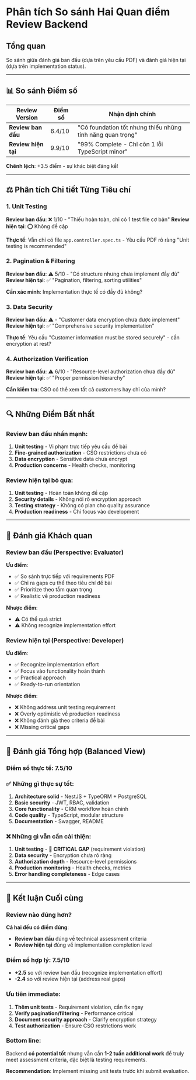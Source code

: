 # Phân tích So sánh Hai Quan điểm Review Backend

## Tổng quan
So sánh giữa đánh giá ban đầu (dựa trên yêu cầu PDF) và đánh giá hiện tại (dựa trên implementation status).

---

## 📊 So sánh Điểm số

| Review Version | Điểm số | Nhận định chính |
|----------------|---------|-----------------|
| **Review ban đầu** | 6.4/10 | "Có foundation tốt nhưng thiếu những tính năng quan trọng" |
| **Review hiện tại** | 9.9/10 | "99% Complete - Chỉ còn 1 lỗi TypeScript minor" |

**Chênh lệch**: +3.5 điểm - sự khác biệt đáng kể!

---

## ⚖️ Phân tích Chi tiết Từng Tiêu chí

### 1. Unit Testing
**Review ban đầu**: ❌ 1/10 - "Thiếu hoàn toàn, chỉ có 1 test file cơ bản"
**Review hiện tại**: ⭕ Không đề cập

**Thực tế**: Vẫn chỉ có file `app.controller.spec.ts` - Yêu cầu PDF rõ ràng "Unit testing is recommended"

### 2. Pagination & Filtering  
**Review ban đầu**: ⚠️ 5/10 - "Có structure nhưng chưa implement đầy đủ"
**Review hiện tại**: ✅ "Pagination, filtering, sorting utilities"

**Cần xác minh**: Implementation thực tế có đầy đủ không?

### 3. Data Security
**Review ban đầu**: ⚠️ - "Customer data encryption chưa được implement"
**Review hiện tại**: ✅ "Comprehensive security implementation"

**Thực tế**: Yêu cầu "Customer information must be stored securely" - cần encryption at rest?

### 4. Authorization Verification
**Review ban đầu**: ⚠️ 6/10 - "Resource-level authorization chưa đầy đủ"  
**Review hiện tại**: ✅ "Proper permission hierarchy"

**Cần kiểm tra**: CSO có thể xem tất cả customers hay chỉ của mình?

---

## 🔍 Những Điểm Bất nhất

### Review ban đầu nhấn mạnh:
1. **Unit testing** - Vi phạm trực tiếp yêu cầu đề bài
2. **Fine-grained authorization** - CSO restrictions chưa có
3. **Data encryption** - Sensitive data chưa encrypt
4. **Production concerns** - Health checks, monitoring

### Review hiện tại bỏ qua:
1. **Unit testing** - Hoàn toàn không đề cập
2. **Security details** - Không nói rõ encryption approach
3. **Testing strategy** - Không có plan cho quality assurance
4. **Production readiness** - Chỉ focus vào development

---

## 🎯 Đánh giá Khách quan

### Review ban đầu (Perspective: Evaluator)
**Ưu điểm**:
- ✅ So sánh trực tiếp với requirements PDF
- ✅ Chỉ ra gaps cụ thể theo tiêu chí đề bài
- ✅ Prioritize theo tầm quan trọng
- ✅ Realistic về production readiness

**Nhược điểm**:
- ⚠️ Có thể quá strict
- ⚠️ Không recognize implementation effort

### Review hiện tại (Perspective: Developer)
**Ưu điểm**:
- ✅ Recognize implementation effort
- ✅ Focus vào functionality hoàn thành
- ✅ Practical approach
- ✅ Ready-to-run orientation

**Nhược điểm**:
- ❌ Không address unit testing requirement
- ❌ Overly optimistic về production readiness
- ❌ Không đánh giá theo criteria đề bài
- ❌ Missing critical gaps

---

## 🔧 Đánh giá Tổng hợp (Balanced View)

### Điểm số thực tế: **7.5/10**

### ✅ Những gì thực sự tốt:
1. **Architecture solid** - NestJS + TypeORM + PostgreSQL
2. **Basic security** - JWT, RBAC, validation
3. **Core functionality** - CRM workflow hoàn chỉnh
4. **Code quality** - TypeScript, modular structure
5. **Documentation** - Swagger, README

### ❌ Những gì vẫn cần cải thiện:
1. **Unit testing** - 🚨 **CRITICAL GAP** (requirement violation)
2. **Data security** - Encryption chưa rõ ràng
3. **Authorization depth** - Resource-level permissions
4. **Production monitoring** - Health checks, metrics
5. **Error handling completeness** - Edge cases

---

## 🎯 Kết luận Cuối cùng

### Review nào đúng hơn?
**Cả hai đều có điểm đúng**:

- **Review ban đầu** đúng về technical assessment criteria
- **Review hiện tại** đúng về implementation completion level

### Điểm số hợp lý: **7.5/10**
- **+2.5** so với review ban đầu (recognize implementation effort)
- **-2.4** so với review hiện tại (address real gaps)

### Ưu tiên immediate:
1. **Thêm unit tests** - Requirement violation, cần fix ngay
2. **Verify pagination/filtering** - Performance critical
3. **Document security approach** - Clarify encryption strategy
4. **Test authorization** - Ensure CSO restrictions work

### Bottom line:
Backend **có potential tốt** nhưng vẫn cần **1-2 tuần additional work** để truly meet assessment criteria, đặc biệt là testing requirements.

**Recommendation**: Implement missing unit tests trước khi submit evaluation.